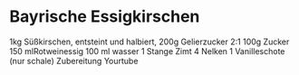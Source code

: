 # Bayrische Essigkirschen

1kg Süßkirschen, entsteint und halbiert, 
200g Gelierzucker 2:1
100g Zucker
150 mlRotweinessig
100 ml wasser
1 Stange Zimt 
4 Nelken
1 Vanilleschote (nur schale)
Zubereitung Yourtube
